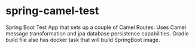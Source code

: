 # spring-camel-test
Spring Boot Test App that sets up a couple of Camel Routes. Uses Camel message transformation and jpa database persistence capabilities. Gradle build file also has docker task that will build SpringBoot image.
